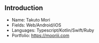 ## Introduction

- Name: Takuto Mori
- Fields: Web/Android/iOS
- Languages: Typescript/Kotlin/Swift/Ruby
- Portfolio: https://mooriii.com


